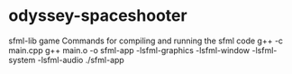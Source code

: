 # odyssey-spaceshooter
sfml-lib game
Commands for compiling and running the sfml code
g++ -c main.cpp
g++ main.o -o sfml-app -lsfml-graphics -lsfml-window -lsfml-system -lsfml-audio
./sfml-app
